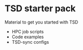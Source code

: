 # TSD starter pack
Material to get you started with TSD
* HPC job scripts
* Code examples
* TSD-sync configs
